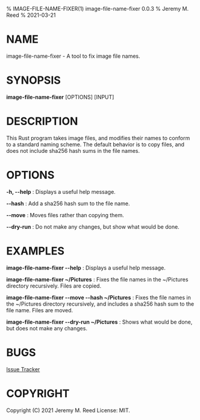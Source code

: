 % IMAGE-FILE-NAME-FIXER(1) image-file-name-fixer 0.0.3
% Jeremy M. Reed
% 2021-03-21

# NAME
image-file-name-fixer - A tool to fix image file names.

# SYNOPSIS
**image-file-name-fixer** [OPTIONS] [INPUT]

# DESCRIPTION
This Rust program takes image files, and modifies their names to conform to a standard naming scheme.
The default behavior is to copy files, and does not include sha256 hash sums in the file names.

# OPTIONS
**-h, --help**
: Displays a useful help message.

**--hash**
: Add a sha256 hash sum to the file name.

**--move**
: Moves files rather than copying them.

**--dry-run**
: Do not make any changes, but show what would be done.

# EXAMPLES
**image-file-name-fixer --help**
: Displays a useful help message.

**image-file-name-fixer ~/Pictures**
: Fixes the file names in the ~/Pictures directory recursively.  Files are copied.

**image-file-name-fixer --move --hash ~/Pictures**
: Fixes the file names in the ~/Pictures directory recursively, and includes a sha256 hash sum to the file name.  Files are moved.  

**image-file-name-fixer --dry-run ~/Pictures**
: Shows what would be done, but does not make any changes.

# BUGS
[Issue Tracker](https://github.com/jeremymreed/image-file-name-fixer/issues)

# COPYRIGHT
Copyright (C) 2021 Jeremy M. Reed  License: MIT.
